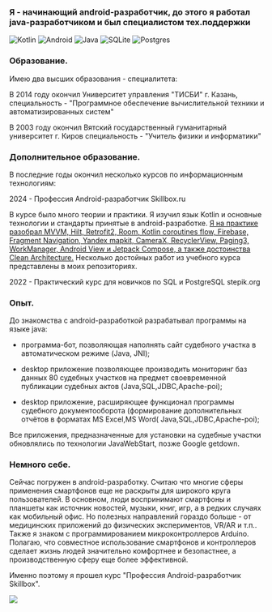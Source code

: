 ### Я - начинающий android-разработчик, до этого я работал java-разработчиком и был специалистом тех.поддержки ###
![Kotlin](https://img.shields.io/badge/kotlin-%237F52FF.svg?style=for-the-badge&logo=kotlin&logoColor=white)
![Android](https://img.shields.io/badge/Android-3DDC84?style=for-the-badge&logo=android&logoColor=white)
![Java](https://img.shields.io/badge/java-%23ED8B00.svg?style=for-the-badge&logo=openjdk&logoColor=white)
![SQLite](https://img.shields.io/badge/sqlite-%2307405e.svg?style=for-the-badge&logo=sqlite&logoColor=white)
![Postgres](https://img.shields.io/badge/postgres-%23316192.svg?style=for-the-badge&logo=postgresql&logoColor=white)

### Образование. ###  
Имею два высших образования - специалитета:

В 2014 году окончил Университет управления "ТИСБИ" г. Казань, специальность - "Программное обеспечение вычислительной техники и автоматизированных систем"

В 2003 году окончил Вятский государственный гуманитарный университет г. Киров  специальность - "Учитель физики и информатики"

### Дополнительное образование. ###


В последние годы окончил несколько курсов по информационным технологиям:


2024 - Профессия Android-разработчик Skillbox.ru


В курсе было много теории и практики. Я изучил язык Kotlin и основные технологии и стандарты принятые в android-разработке.
<u>Я на практике разобрал MVVM, Hilt, Retrofit2, Room, Kotlin coroutines flow, Firebase, Fragment Navigation, Yandex mapkit,
CameraX, RecyclerView, Paging3, WorkManager, Android View и Jetpack Compose, а также достоинства Clean Architecture.</u>
Несколько достойных работ из учебного курса представлены в моих репозиториях.


2022 - Практический курс для новичков по SQL и PostgreSQL stepik.org 


### Опыт. ### 
До знакомства с android-разработкой разрабатывал программы на языке java:


- программа-бот, позволяющая наполнять сайт судебного участка в автоматическом режиме (Java, JNI);

 
- desktop приложение позволяющее производить мониторинг баз данных 80 судебных участков на предмет своевременной публикации судебных актов (Java,SQL,JDBC,Apache-poi);

 
- desktop приложение, расширяющее функционал программы судебного документооборота (формирование дополнительных отчётов в форматах MS Excel,MS Word( Java,SQL,JDBC,Apache-poi);


Все приложения, предназначенные для установки на судебные участки обновлялись по технологии JavaWebStart, позже Google getdown.

### Немного себе. ###
Сейчас погружен в android-разработку. Считаю что многие сферы применения смартфонов еще не раскрыты для широкого круга пользователей.
В основном, люди воспринимают смартфоны и планшеты как источник новостей, музыки, книг, игр, а в редких случаях как мобильный офис. 
Но полезных направлений гораздо больше - от медицинских приложений до физических экспериментов, VR/AR и т.п.. 
Также я знаком с программированием микроконтроллеров Arduino. 
Полагаю, что совместное использование смартфонов и контроллеров сделает жизнь людей значительно комфортнее и безопастнее, а производственную сферу еще более эффективной.

Именно поэтому я прошел курс "Профессия Android-разработчик Skillbox". 

![](http://github-profile-summary-cards.vercel.app/api/cards/most-commit-language?username=AlekseyFokin&theme=graywhite)
